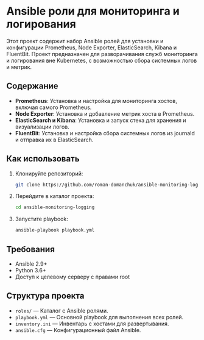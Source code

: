 # Ansible роли для мониторинга и логирования

Этот проект содержит набор Ansible ролей для установки и конфигурации Prometheus, Node Exporter, ElasticSearch, Kibana и FluentBit. Проект предназначен для разворачивания служб мониторинга и логирования вне Kubernetes, с возможностью сбора системных логов и метрик.

## Содержание

- **Prometheus**: Установка и настройка для мониторинга хостов, включая самого Prometheus.
- **Node Exporter**: Установка и добавление метрик хоста в Prometheus.
- **ElasticSearch и Kibana**: Установка и запуск стека для хранения и визуализации логов.
- **FluentBit**: Установка и настройка сбора системных логов из journald и отправка их в ElasticSearch.

## Как использовать

1. Клонируйте репозиторий:
    ```bash
    git clone https://github.com/roman-domanchuk/ansible-monitoring-logging)
    ```

2. Перейдите в каталог проекта:
    ```bash
    cd ansible-monitoring-logging
    ```

3. Запустите playbook:
    ```bash
    ansible-playbook playbook.yml
    ```

## Требования

- Ansible 2.9+
- Python 3.6+
- Доступ к целевому серверу с правами root

## Структура проекта

- `roles/` — Каталог с Ansible ролями.
- `playbook.yml` — Основной playbook для выполнения всех ролей.
- `inventory.ini` — Инвентарь с хостами для развертывания.
- `ansible.cfg` — Конфигурационный файл Ansible.
